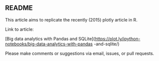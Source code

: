 ## README

This article aims to replicate the recently (2015) plotly article in R.

Link to article:

[Big data analytics with Pandas and
SQLite](https://plot.ly/ipython-notebooks/big-data-analytics-with-pandas
-and-sqlite/)

Please make comments or suggestions via email, issues, or pull requests. 